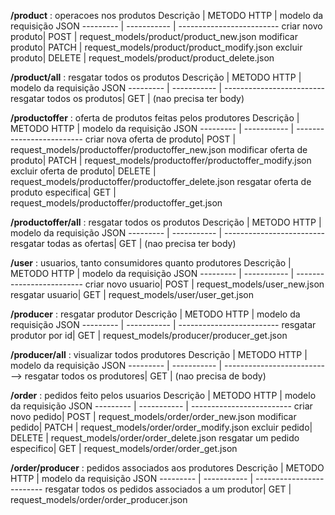**/product** : operacoes nos produtos
Descrição | METODO HTTP | modelo da requisição JSON
--------- | ----------- | -------------------------
criar novo produto| POST | request_models/product/product_new.json
modificar produto| PATCH | request_models/product/product_modify.json
excluir produto| DELETE | request_models/product/product_delete.json

**/product/all** : resgatar todos os produtos
Descrição | METODO HTTP | modelo da requisição JSON
--------- | ----------- | -------------------------
resgatar todos os produtos| GET | (nao precisa ter body)

**/productoffer** : oferta de produtos feitas pelos produtores
Descrição | METODO HTTP | modelo da requisição JSON
--------- | ----------- | -------------------------
criar nova oferta de produto| POST | request_models/productoffer/productoffer_new.json
modificar oferta de produto| PATCH | request_models/productoffer/productoffer_modify.json
excluir oferta de produto| DELETE | request_models/productoffer/productoffer_delete.json
resgatar oferta de produto especifica| GET | request_models/productoffer/productoffer_get.json

**/productoffer/all** : resgatar todos os produtos
Descrição | METODO HTTP | modelo da requisição JSON
--------- | ----------- | -------------------------
resgatar todas as ofertas| GET | (nao precisa ter body)

**/user** : usuarios, tanto consumidores quanto produtores
Descrição | METODO HTTP | modelo da requisição JSON
--------- | ----------- | -------------------------
criar novo usuario| POST | request_models/user_new.json
resgatar usuario| GET | request_models/user/user_get.json

**/producer** : resgatar produtor
Descrição | METODO HTTP | modelo da requisição JSON
--------- | ----------- | -------------------------
resgatar produtor por id| GET | request_models/producer/producer_get.json

**/producer/all** : visualizar todos produtores
Descrição | METODO HTTP | modelo da requisição JSON
--------- | ----------- | -------------------------
--> resgatar todos os produtores| GET | (nao precisa de body)

**/order** : pedidos feito pelos usuarios
Descrição | METODO HTTP | modelo da requisição JSON
--------- | ----------- | -------------------------
criar novo pedido| POST | request_models/order/order_new.json
modificar pedido| PATCH | request_models/order/order_modify.json
excluir pedido| DELETE | request_models/order/order_delete.json
resgatar um pedido especifico| GET | request_models/order/order_get.json

**/order/producer** : pedidos associados aos produtores 
Descrição | METODO HTTP | modelo da requisição JSON
--------- | ----------- | -------------------------
resgatar todos os pedidos associados a um produtor| GET | request_models/order/order_producer.json